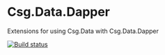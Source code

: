 # Csg.Data.Dapper
Extensions for using Csg.Data with Csg.Data.Dapper

[![Build status](https://ci.appveyor.com/api/projects/status/j1l9gafvjaxjlec1?svg=true)](https://ci.appveyor.com/project/jusbuc2k/csg-data-dapper)


